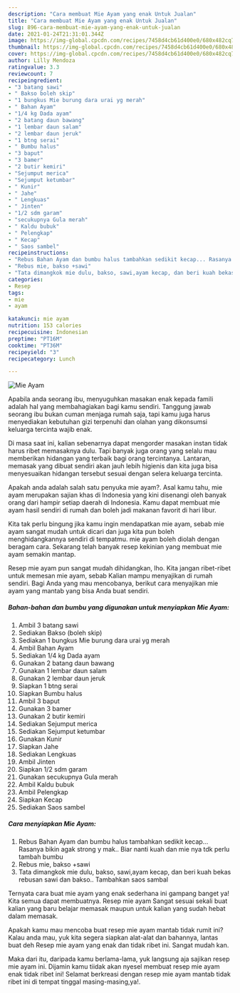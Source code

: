 ```yaml
---
description: "Cara membuat Mie Ayam yang enak Untuk Jualan"
title: "Cara membuat Mie Ayam yang enak Untuk Jualan"
slug: 896-cara-membuat-mie-ayam-yang-enak-untuk-jualan
date: 2021-01-24T21:31:01.344Z
image: https://img-global.cpcdn.com/recipes/7458d4cb61d400e0/680x482cq70/mie-ayam-foto-resep-utama.jpg
thumbnail: https://img-global.cpcdn.com/recipes/7458d4cb61d400e0/680x482cq70/mie-ayam-foto-resep-utama.jpg
cover: https://img-global.cpcdn.com/recipes/7458d4cb61d400e0/680x482cq70/mie-ayam-foto-resep-utama.jpg
author: Lilly Mendoza
ratingvalue: 3.3
reviewcount: 7
recipeingredient:
- "3 batang sawi"
- " Bakso boleh skip"
- "1 bungkus Mie burung dara urai yg merah"
- " Bahan Ayam"
- "1/4 kg Dada ayam"
- "2 batang daun bawang"
- "1 lembar daun salam"
- "2 lembar daun jeruk"
- "1 btng serai"
- " Bumbu halus"
- "3 baput"
- "3 bamer"
- "2 butir kemiri"
- "Sejumput merica"
- "Sejumput ketumbar"
- " Kunir"
- " Jahe"
- " Lengkuas"
- " Jinten"
- "1/2 sdm garam"
- "secukupnya Gula merah"
- " Kaldu bubuk"
- " Pelengkap"
- " Kecap"
- " Saos sambel"
recipeinstructions:
- "Rebus Bahan Ayam dan bumbu halus tambahkan sedikit kecap... Rasanya bikin agak strong y mak.. Biar nanti kuah dan mie nya tdk perlu tambah bumbu"
- "Rebus mie, bakso +sawi"
- "Tata dimangkok mie dulu, bakso, sawi,ayam kecap, dan beri kuah bekas rebusan sawi dan bakso.. Tambahkan saos sambal"
categories:
- Resep
tags:
- mie
- ayam

katakunci: mie ayam 
nutrition: 153 calories
recipecuisine: Indonesian
preptime: "PT16M"
cooktime: "PT36M"
recipeyield: "3"
recipecategory: Lunch

---
```



![Mie Ayam](https://img-global.cpcdn.com/recipes/7458d4cb61d400e0/680x482cq70/mie-ayam-foto-resep-utama.jpg)

Apabila anda seorang ibu, menyuguhkan masakan enak kepada famili adalah hal yang membahagiakan bagi kamu sendiri. Tanggung jawab seorang ibu bukan cuman menjaga rumah saja, tapi kamu juga harus menyediakan kebutuhan gizi terpenuhi dan olahan yang dikonsumsi keluarga tercinta wajib enak.

Di masa  saat ini, kalian sebenarnya dapat mengorder masakan instan tidak harus ribet memasaknya dulu. Tapi banyak juga orang yang selalu mau memberikan hidangan yang terbaik bagi orang tercintanya. Lantaran, memasak yang dibuat sendiri akan jauh lebih higienis dan kita juga bisa menyesuaikan hidangan tersebut sesuai dengan selera keluarga tercinta. 



Apakah anda adalah salah satu penyuka mie ayam?. Asal kamu tahu, mie ayam merupakan sajian khas di Indonesia yang kini disenangi oleh banyak orang dari hampir setiap daerah di Indonesia. Kamu dapat membuat mie ayam hasil sendiri di rumah dan boleh jadi makanan favorit di hari libur.

Kita tak perlu bingung jika kamu ingin mendapatkan mie ayam, sebab mie ayam sangat mudah untuk dicari dan juga kita pun boleh menghidangkannya sendiri di tempatmu. mie ayam boleh diolah dengan beragam cara. Sekarang telah banyak resep kekinian yang membuat mie ayam semakin mantap.

Resep mie ayam pun sangat mudah dihidangkan, lho. Kita jangan ribet-ribet untuk memesan mie ayam, sebab Kalian mampu menyajikan di rumah sendiri. Bagi Anda yang mau mencobanya, berikut cara menyajikan mie ayam yang mantab yang bisa Anda buat sendiri.

<!--inarticleads1-->

##### Bahan-bahan dan bumbu yang digunakan untuk menyiapkan Mie Ayam:

1. Ambil 3 batang sawi
1. Sediakan  Bakso (boleh skip)
1. Sediakan 1 bungkus Mie burung dara urai yg merah
1. Ambil  Bahan Ayam
1. Sediakan 1/4 kg Dada ayam
1. Gunakan 2 batang daun bawang
1. Gunakan 1 lembar daun salam
1. Gunakan 2 lembar daun jeruk
1. Siapkan 1 btng serai
1. Siapkan  Bumbu halus
1. Ambil 3 baput
1. Gunakan 3 bamer
1. Gunakan 2 butir kemiri
1. Sediakan Sejumput merica
1. Sediakan Sejumput ketumbar
1. Gunakan  Kunir
1. Siapkan  Jahe
1. Sediakan  Lengkuas
1. Ambil  Jinten
1. Siapkan 1/2 sdm garam
1. Gunakan secukupnya Gula merah
1. Ambil  Kaldu bubuk
1. Ambil  Pelengkap
1. Siapkan  Kecap
1. Sediakan  Saos sambel




<!--inarticleads2-->

##### Cara menyiapkan Mie Ayam:

1. Rebus Bahan Ayam dan bumbu halus tambahkan sedikit kecap... Rasanya bikin agak strong y mak.. Biar nanti kuah dan mie nya tdk perlu tambah bumbu
1. Rebus mie, bakso +sawi
1. Tata dimangkok mie dulu, bakso, sawi,ayam kecap, dan beri kuah bekas rebusan sawi dan bakso.. Tambahkan saos sambal




Ternyata cara buat mie ayam yang enak sederhana ini gampang banget ya! Kita semua dapat membuatnya. Resep mie ayam Sangat sesuai sekali buat kalian yang baru belajar memasak maupun untuk kalian yang sudah hebat dalam memasak.

Apakah kamu mau mencoba buat resep mie ayam mantab tidak rumit ini? Kalau anda mau, yuk kita segera siapkan alat-alat dan bahannya, lantas buat deh Resep mie ayam yang enak dan tidak ribet ini. Sangat mudah kan. 

Maka dari itu, daripada kamu berlama-lama, yuk langsung aja sajikan resep mie ayam ini. Dijamin kamu tiidak akan nyesel membuat resep mie ayam enak tidak ribet ini! Selamat berkreasi dengan resep mie ayam mantab tidak ribet ini di tempat tinggal masing-masing,ya!.

